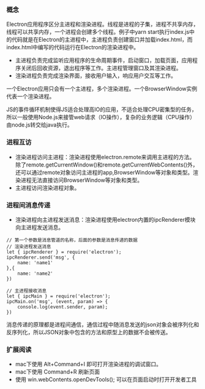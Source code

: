 ### 概念

Electron应用程序区分主进程和渲染进程。线程是进程的子集，进程不共享内存，线程可以共享内存，一个进程会创建多个线程。例子中yarn start执行index.js中的代码就是在Electron的主进程中，主进程负责创建窗口并加载index.html，而index.html中编写的代码运行在Electron的渲染进程中。

- 主进程负责完成监听应用程序的生命周期事件，启动窗口，加载页面，应用程序关闭后回收资源，退出程序等工作。主进程管理窗口及其渲染进程。
- 渲染进程负责完成渲染界面，接收用户输入，响应用户交互等工作。

一个Electron应用只会有一个主进程，多个渲染进程。一个BrowserWindow实例代表一个渲染进程。

JS的事件循环机制使得JS适合处理高IO的应用，不适合处理CPU密集型的任务，所以一般使用Node.js来接管web请求（IO操作），复杂的业务逻辑（CPU操作）由node.js转交给java执行。

### 进程互访

- 渲染进程访问主进程：渲染进程使用electron.remote来调用主进程的方法。除了remote.getCurrentWindow()和remote.getCurrentWebContents()外，还可以通过remote对象访问主进程的app,BrowserWindow等对象和类型。渲染进程无法直接访问BrowserWindow等对象和类型。
- 主进程访问渲染进程对象。

### 进程间消息传递

- 渲染进程向主进程发送消息：渲染进程使用electron内置的ipcRenderer模块向主进程发送消息。

```
// 第一个参数是消息管道的名称，后面的参数是消息传递的数据
// 渲染进程发送消息
let { ipcRenderer } = require('electron');
ipcRenderer.send('msg', {
    name: 'name1'
},{
    name: 'name2'
})

// 主进程接收消息
let { ipcMain } = require('electron');
ipcMain.on('msg', (event, param) => {
    console.log(event.sender, param);
})
```

消息传递的原理都是进程间通信，通信过程中随消息发送的json对象会被序列化和反序列化，所以JSON对象中包含的方法和原型上的数据不会被传送。

### 扩展阅读

- mac下使用 Alt+Command+I 即可打开渲染进程的调试窗口。
- mac下使用 Command+R 刷新页面
- 使用 win.webContents.openDevTools(); 可以在页面启动时打开开发者工具
